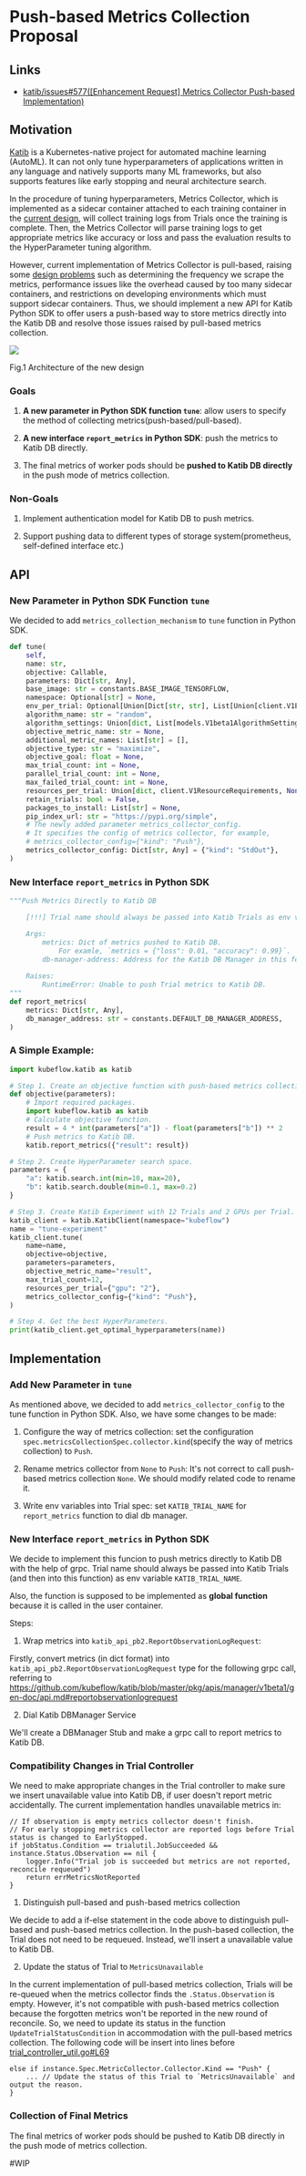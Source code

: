 # Push-based Metrics Collection Proposal

## Links

- [katib/issues#577([Enhancement Request] Metrics Collector Push-based Implementation)](https://github.com/kubeflow/katib/issues/577)

## Motivation

[Katib](https://github.com/kubeflow/katib) is a Kubernetes-native project for automated machine learning (AutoML). It can not only tune hyperparameters of applications written in any language and natively supports many ML frameworks, but also supports features like early stopping and neural architecture search.

In the procedure of tuning hyperparameters, Metrics Collector, which is implemented as a sidecar container attached to each training container in the [current design](https://github.com/kubeflow/katib/blob/master/docs/proposals/metrics-collector.md), will collect training logs from Trials once the training is complete. Then, the Metrics Collector will parse training logs to get appropriate metrics like accuracy or loss and pass the evaluation results to the HyperParameter tuning algorithm.

However, current implementation of Metrics Collector is pull-based, raising some [design problems](https://github.com/kubeflow/training-operator/issues/722#issuecomment-405669269) such as determining the frequency we scrape the metrics, performance issues like the overhead caused by too many sidecar containers, and restrictions on developing environments which must support sidecar containers. Thus, we should implement a new API for Katib Python SDK to offer users a push-based way to store metrics directly into the Katib DB and resolve those issues raised by pull-based metrics collection.

![](../images/push-based-metrics-collection.png)

Fig.1 Architecture of the new design

### Goals
1. **A new parameter in Python SDK function `tune`**: allow users to specify the method of collecting metrics(push-based/pull-based).

2. **A new interface `report_metrics` in Python SDK**: push the metrics to Katib DB directly.

3. The final metrics of worker pods should be **pushed to Katib DB directly** in the push mode of metrics collection.

### Non-Goals
1. Implement authentication model for Katib DB to push metrics.

2. Support pushing data to different types of storage system(prometheus, self-defined interface etc.)


## API

### New Parameter in Python SDK Function `tune`

We decided to add `metrics_collection_mechanism` to `tune` function in Python SDK.

```Python
def tune(
    self,
    name: str,
    objective: Callable,
    parameters: Dict[str, Any],
    base_image: str = constants.BASE_IMAGE_TENSORFLOW,
    namespace: Optional[str] = None,
    env_per_trial: Optional[Union[Dict[str, str], List[Union[client.V1EnvVar, client.V1EnvFromSource]]]] = None,
    algorithm_name: str = "random",
    algorithm_settings: Union[dict, List[models.V1beta1AlgorithmSetting], None] = None,
    objective_metric_name: str = None,
    additional_metric_names: List[str] = [],
    objective_type: str = "maximize",
    objective_goal: float = None,
    max_trial_count: int = None,
    parallel_trial_count: int = None,
    max_failed_trial_count: int = None,
    resources_per_trial: Union[dict, client.V1ResourceRequirements, None] = None,
    retain_trials: bool = False,
    packages_to_install: List[str] = None,
    pip_index_url: str = "https://pypi.org/simple",
    # The newly added parameter metrics_collector_config.
    # It specifies the config of metrics collector, for example, 
    # metrics_collector_config={"kind": "Push"},
    metrics_collector_config: Dict[str, Any] = {"kind": "StdOut"}, 
)
```

### New Interface `report_metrics` in Python SDK

```Python
"""Push Metrics Directly to Katib DB

    [!!!] Trial name should always be passed into Katib Trials as env variable `KATIB_TRIAL_NAME`.

    Args:
        metrics: Dict of metrics pushed to Katib DB.
            For examle, `metrics = {"loss": 0.01, "accuracy": 0.99}`.
        db-manager-address: Address for the Katib DB Manager in this format: `ip-address:port`.
    
    Raises:
        RuntimeError: Unable to push Trial metrics to Katib DB.
"""
def report_metrics(
    metrics: Dict[str, Any],
    db_manager_address: str = constants.DEFAULT_DB_MANAGER_ADDRESS,
)
```

### A Simple Example:

```Python
import kubeflow.katib as katib

# Step 1. Create an objective function with push-based metrics collection.
def objective(parameters):
    # Import required packages.
    import kubeflow.katib as katib
    # Calculate objective function.
    result = 4 * int(parameters["a"]) - float(parameters["b"]) ** 2
    # Push metrics to Katib DB.
    katib.report_metrics({"result": result})

# Step 2. Create HyperParameter search space.
parameters = {
    "a": katib.search.int(min=10, max=20),
    "b": katib.search.double(min=0.1, max=0.2)
}

# Step 3. Create Katib Experiment with 12 Trials and 2 GPUs per Trial.
katib_client = katib.KatibClient(namespace="kubeflow")
name = "tune-experiment"
katib_client.tune(
    name=name,
    objective=objective,
    parameters=parameters,
    objective_metric_name="result",
    max_trial_count=12,
    resources_per_trial={"gpu": "2"},
    metrics_collector_config={"kind": "Push"},
)

# Step 4. Get the best HyperParameters.
print(katib_client.get_optimal_hyperparameters(name))
```

## Implementation

### Add New Parameter in `tune`

As mentioned above, we decided to add `metrics_collector_config` to the tune function in Python SDK. Also, we have some changes to be made:

1. Configure the way of metrics collection: set the configuration `spec.metricsCollectionSpec.collector.kind`(specify the way of metrics collection) to `Push`.

2. Rename metrics collector from `None` to `Push`: It's not correct to call push-based metrics collection `None`. We should modify related code to rename it.

3. Write env variables into Trial spec: set `KATIB_TRIAL_NAME` for `report_metrics` function to dial db manager.

### New Interface `report_metrics` in Python SDK

We decide to implement this funcion to push metrics directly to Katib DB with the help of grpc. Trial name should always be passed into Katib Trials (and then into this function) as env variable `KATIB_TRIAL_NAME`. 

Also, the function is supposed to be implemented as **global function** because it is called in the user container.

Steps:

1. Wrap metrics into `katib_api_pb2.ReportObservationLogRequest`:

Firstly, convert metrics (in dict format) into `katib_api_pb2.ReportObservationLogRequest` type for the following grpc call, referring to https://github.com/kubeflow/katib/blob/master/pkg/apis/manager/v1beta1/gen-doc/api.md#reportobservationlogrequest

2. Dial Katib DBManager Service

We'll create a DBManager Stub and make a grpc call to report metrics to Katib DB.

### Compatibility Changes in Trial Controller

We need to make appropriate changes in the Trial controller to make sure we insert unavailable value into Katib DB, if user doesn't report metric accidentally. The current implementation handles unavailable metrics in:

```Golang
// If observation is empty metrics collector doesn't finish.
// For early stopping metrics collector are reported logs before Trial status is changed to EarlyStopped.
if jobStatus.Condition == trialutil.JobSucceeded && instance.Status.Observation == nil {
	logger.Info("Trial job is succeeded but metrics are not reported, reconcile requeued")
	return errMetricsNotReported
}
```
1. Distinguish pull-based and push-based metrics collection

We decide to add a if-else statement in the code above to distinguish pull-based and push-based metrics collection. In the push-based collection, the Trial does not need to be requeued. Instead, we'll insert a unavailable value to Katib DB.

2. Update the status of Trial to `MetricsUnavailable`

In the current implementation of pull-based metrics collection, Trials will be re-queued when the metrics collector finds the `.Status.Observation` is empty. However, it's not compatible with push-based metrics collection because the forgotten metrics won't be reported in the new round of reconcile. So, we need to update its status in the function `UpdateTrialStatusCondition` in accommodation with the pull-based metrics collection. The following code will be insert into lines before [trial_controller_util.go#L69](https://github.com/kubeflow/katib/blob/7959ffd54851216dbffba791e1da13c8485d1085/pkg/controller.v1beta1/trial/trial_controller_util.go#L69)


```Golang
else if instance.Spec.MetricCollector.Collector.Kind == "Push" {
    ... // Update the status of this Trial to `MetricsUnavailable` and output the reason.
}
```

### Collection of Final Metrics

The final metrics of worker pods should be pushed to Katib DB directly in the push mode of metrics collection.

\#WIP